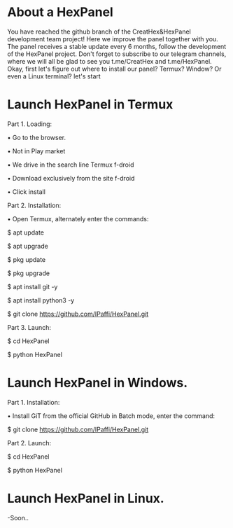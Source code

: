 # About a HexPanel
   You have reached the github branch of the CreatHex&HexPanel development team project! Here we improve the panel together with you. The panel receives a stable update every 6 months, follow the development of the HexPanel project. Don't forget to subscribe to our telegram channels, where we will all be glad to see you t.me/CreatHex and t.me/HexPanel. Okay, first let's figure out where to install our panel? Termux? Window? Or even a Linux terminal? let's start

# Launch HexPanel in Termux
Part 1. Loading:

 • Go to the browser.

 • Not in Play market

 • We drive in the search line Termux f-droid

 • Download exclusively from the site f-droid

 • Click install



Part 2. Installation:

• Open Termux, alternately enter the commands:

$ apt update

$ apt upgrade

$ pkg update

$ pkg upgrade

$ apt install git -y

$ apt install python3 -y

$ git clone https://github.com/IPaffi/HexPanel.git



Part 3. Launch:

$ cd HexPanel

$ python HexPanel


# Launch HexPanel in Windows.

Part 1. Installation:

• Install GiT from the official GitHub in Batch mode, enter the command:

$ git clone https://github.com/IPaffi/HexPanel.git



Part 2. Launch:

$ cd HexPanel

$ python HexPanel

# Launch HexPanel in Linux.
-Soon..
